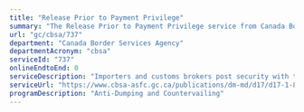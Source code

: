 ```yaml
---
title: "Release Prior to Payment Privilege"
summary: "The Release Prior to Payment Privilege service from Canada Border Services Agency is not available end-to-end online, according to the GC Service Inventory."
url: "gc/cbsa/737"
department: "Canada Border Services Agency"
departmentAcronym: "cbsa"
serviceId: "737"
onlineEndtoEnd: 0
serviceDescription: "Importers and customs brokers post security with the CBSA to obtain release of goods with deferred accounting and payment privileges. The security and billing information is entered into the Customs Commercial System and new clients are issued an account security number. This service also includes changes to security where the client already has an account security number."
serviceUrl: "https://www.cbsa-asfc.gc.ca/publications/dm-md/d17/d17-1-8-eng.html"
programDescription: "Anti-Dumping and Countervailing"
---
```

